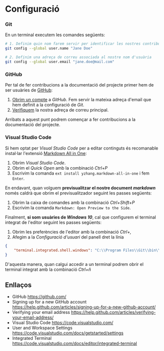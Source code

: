 # Configuració

### Git

En un terminal executem les comandes següents:

```bash
# 1. Definim quin nom farem servir per identificar les nostres contribucions
git config --global user.name "Jane Doe"

# 2. Definim una adreça de correu associada al nostre nom d'usuària
git config --global user.email "jane.doe@mail.com"
```

### GitHub

Per tal de fer contribucions a la documentació del projecte primer hem de ser usuàries de [GitHub](https://github.com/):

1. [Obrim un compte](https://help.github.com/articles/signing-up-for-a-new-github-account/) a *GitHub*. Fem servir la mateixa adreça d'email que hem definit a la configuració de *Git*.
2. [Verifiquem](https://help.github.com/articles/verifying-your-email-address/) la nostra adreça de correu principal.

Arribats a aquest punt podrem començar a fer contribucions a la documentació del projecte.

### Visual Studio Code

Si hem optat per *Visual Studio Code* per a editar continguts és recomanable instal·lar l'extensió [Markdown All in One](https://marketplace.visualstudio.com/items?itemName=yzhang.markdown-all-in-one):

1. Obrim *Visual Studio Code*.
2. Obrim el *Quick Open* amb la combinació *Ctrl+P*
3. Escrivim la comanda `ext install yzhang.markdown-all-in-one` i fem `Enter`.

En endavant, quan volguem **previsualitzar el nostre document *markdown*** només caldrà que obrim el previsualitzador seguint les passes següents:

1. Obrim la caixa de comandes amb la combinació *Ctrl+Shift+P*
2. Escrivim la comanda `Markdown: Open Preview to the Side`.

Finalment, **si som usuàries de *Windows 10***, cal que configurem el terminal integrat de l'editor seguint les passes següents:

1. Obrim les preferències de l'editor amb la combinació *Ctrl+,*
2. Afegim a la *Configuració d'usuari* del panell dret la línia
```json
{
    "terminal.integrated.shell.windows": "C:\\Program Files\\Git\\bin\\bash.exe",
}
```

D'aquesta manera, quan calgui accedir a un terminal podrem obrir el terminal integrat amb la combinació *Ctrl+ñ*


## Enllaços

- GitHub https://github.com/
- Signing up for a new GitHub account https://help.github.com/articles/signing-up-for-a-new-github-account/
- Verifying your email address https://help.github.com/articles/verifying-your-email-address/
- Visual Studio Code https://code.visualstudio.com/
- User and Workspace Settings https://code.visualstudio.com/docs/getstarted/settings
- Integrated Terminal https://code.visualstudio.com/docs/editor/integrated-terminal
